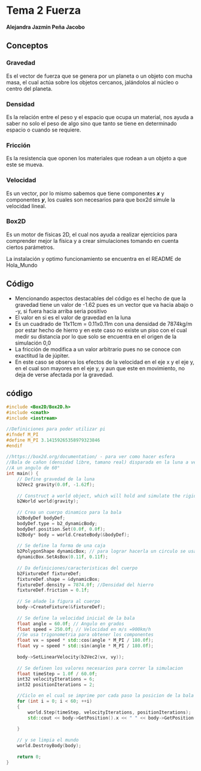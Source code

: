 # Tema 2 Fuerza
**Alejandra Jazmin Peña Jacobo**
## Conceptos

### Gravedad
Es el vector de fuerza que se genera por un planeta o un objeto con mucha masa, el cual actúa sobre los objetos cercanos, jalándolos al núcleo o centro del planeta.
### Densidad
Es la relación entre el peso y el espacio que ocupa un material, nos ayuda a saber no solo el peso de algo sino que tanto se tiene en determinado espacio o cuando se requiere.
### Fricción
Es la resistencia que oponen los materiales que rodean a un objeto a que este se mueva.
### Velocidad
Es un vector, por lo mismo sabemos que tiene componentes **_x_** y componentes **_y_**, los cuales son necesarios para que box2d simule la velocidad lineal.
### Box2D
Es un motor de físicas 2D, el cual nos ayuda a realizar ejercicios para comprender mejor la física y a crear simulaciones tomando en cuenta ciertos parámetros.

La instalación y optimo funcionamiento se encuentra en el README de Hola_Mundo
## Código
- Mencionando aspectos destacables del código es el hecho de que la gravedad tiene un valor de -1.62 pues es un vector que va hacia abajo o -y, si fuera hacia arriba seria positivo
- El valor en si es el valor de gravedad en la luna
- Es un cuadrado de 11x11cm = 0.11x0.11m con una densidad de 7874kg/m por estar hecho de hierro y en este caso no existe un piso con el cual medir su distancia por lo que solo se encuentra en el origen de la simulación 0,0
- La fricción de modifica a un valor arbitrario pues no se conoce con exactitud la de júpiter.
- En este caso se observa los efectos de la velocidad en el eje x y el eje y, en el cual son mayores en el eje y, y aun que este en movimiento, no deja de verse afectada por la gravedad.

## código
```cpp
#include <Box2D/Box2D.h>  
#include <cmath>  
#include <iostream>  

//Definiciones para poder utilizar pi
#ifndef M_PI  
#define M_PI 3.14159265358979323846  
#endif  
  
//https://box2d.org/documentation/ - para ver como hacer esfera  
//Bala de cañon (densidad libre, tamano real) disparada en la luna a velocidad 900km/h  
//A un angulo de 60°  
int main() {  
    // Define gravedad de la luna  
    b2Vec2 gravity(0.0f, -1.62f);  
  
    // Construct a world object, which will hold and simulate the rigid bodies  
    b2World world(gravity);  
  
    // Crea un cuerpo dinamico para la bala   
    b2BodyDef bodyDef;  
    bodyDef.type = b2_dynamicBody;  
    bodyDef.position.Set(0.0f, 0.0f);  
    b2Body* body = world.CreateBody(&bodyDef);  
  
    // Se define la forma de una caja 
    b2PolygonShape dynamicBox; // para lograr hacerla un circulo se usaria b2CircleShape (aun que de momento se desconoce la implementacion pues no tiene un void set, por lo que es difente al b2PolygonShape)  
    dynamicBox.SetAsBox(0.11f, 0.11f);  
  
    // Da definiciones/caracteristicas del cuerpo
    b2FixtureDef fixtureDef;  
    fixtureDef.shape = &dynamicBox;  
    fixtureDef.density = 7874.0f; //Densidad del hierro  
    fixtureDef.friction = 0.1f;  
  
    // Se añade la figura al cuerpo  
    body->CreateFixture(&fixtureDef);  
  
    // Se define la velocidad inicial de la bala  
    float angle = 60.0f; // Angulo en grados  
    float speed = 250.0f; // Velocidad en m/s =900km/h 
    //Se usa trigonometria para obtener los componentes 
    float vx = speed * std::cos(angle * M_PI / 180.0f); 
    float vy = speed * std::sin(angle * M_PI / 180.0f);  
  
    body->SetLinearVelocity(b2Vec2(vx, vy));  
  
    // Se definen los valores necesarios para correr la simulacion  
    float timeStep = 1.0f / 60.0f;  
    int32 velocityIterations = 6;  
    int32 positionIterations = 2;  

	//Ciclo en el cual se imprime por cada paso la posicion de la bala
    for (int i = 0; i < 60; ++i)  
    {  
        world.Step(timeStep, velocityIterations, positionIterations);  
        std::cout << body->GetPosition().x << " " << body->GetPosition().y << std::endl;  
  
    }  
  
    // y se limpia el mundo
    world.DestroyBody(body);  
  
    return 0;  
}
```


